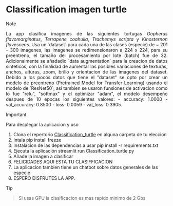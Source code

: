 # Classification imagen turtle

> [!NOTE]
> <div align="justify"> La app clasifica imagenes de las siguientes tortugas <i>Gopherus flavomarginatus</i>, <i>Terrapene coahuila</i>, <i>Trachemys scripta</i> y <i>Kinosternon flavescens</i>. Usa un `dataset` para cada una de las clases (especie) de ~ 201 - 300 imagenes, las imagenes se redimensionaron a 224 x 224, para su preentreno, el tamaño del procesamiento por lote (batch) fue de 32. Adicionalmente se añadadio `data augmentation` para la creacion de datos sinteticos, con la finalidad de aumentar las posibles variaciones de texturas, anchos, alturas, zoom, brillo y orientacion de las imagenes del dataset. Debido a los pocos datos que tiene el "dataset" se opto por crear un modelo de preentreno (Pretrained Model for Transfer Learning) usando el modelo de `ResNet50`, asi tambien se usaron funsiones de activacion como lo fue "relu", "softmax" y el optimizar "adam", el modelo desempeño despues de 10 epocas los siguientes valores:
> - accuracy: 1.0000
> - val_accuracy: 0.8500
> - loss: 0.0059
> -  val_loss: 0.3905.</div>

> [!IMPORTANT]  
>Para desplegar la aplicacion y uso
>  1. Clona el repertorio [Classification_turtle](https://github.com/Br1Rdz/Classification_turtle.git) en alguna carpeta de tu eleccion
>  2. Intala pip install freeze
>  3. Instalacion de las dependencias a usar pip install -r requirements.txt
>  4. Ejecuta la aplicación streamlit run Classification_turtle.py
>  5. Añade la imagen a clasificar
>  6. FELICIDADES AQUI ESTA TU CLASIFFICACION
>  7. La aplicacion tambien tiene un chatbot sobre datos generales de las especie
>  8. ESPERO DISFRUTES LA APP.

> [!TIP]
> > Si usas GPU la clasificacion es mas rapido minimo de 2 Gbs
